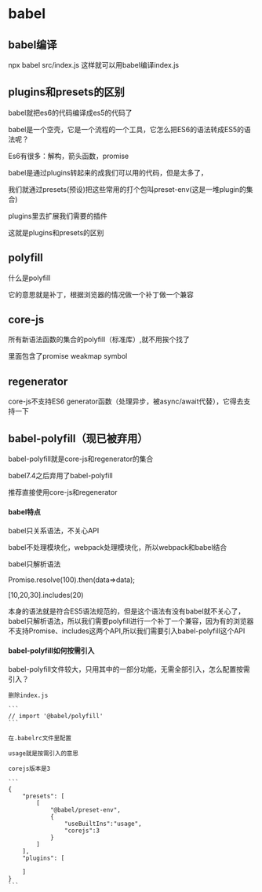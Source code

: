 # babel


## babel编译
npx babel src/index.js 这样就可以用babel编译index.js


## plugins和presets的区别
babel就把es6的代码编译成es5的代码了

babel是一个空壳，它是一个流程的一个工具，它怎么把ES6的语法转成ES5的语法呢？

Es6有很多：解构，箭头函数，promise

babel是通过plugins转起来的成我们可以用的代码，但是太多了，

我们就通过presets(预设)把这些常用的打个包叫preset-env(这是一堆plugin的集合)

plugins里去扩展我们需要的插件

这就是plugins和presets的区别


## polyfill

什么是polyfill

它的意思就是补丁，根据浏览器的情况做一个补丁做一个兼容

## core-js
所有新语法函数的集合的polyfill（标准库）,就不用挨个找了

里面包含了promise weakmap symbol

## regenerator
core-js不支持ES6 generator函数（处理异步，被async/await代替），它得去支持一下

## babel-polyfill（现已被弃用）
babel-polyfill就是core-js和regenerator的集合

babel7.4之后弃用了babel-polyfill

推荐直接使用core-js和regenerator

#### babel特点
babel只关系语法，不关心API

babel不处理模块化，webpack处理模块化，所以webpack和babel结合

babel只解析语法

Promise.resolve(100).then(data=>data);

[10,20,30].includes(20)

本身的语法就是符合ES5语法规范的，但是这个语法有没有babel就不关心了，babel只解析语法，所以我们需要polyfill进行一个补丁一个兼容，因为有的浏览器不支持Promise、includes这两个API,所以我们需要引入babel-polyfill这个API

#### babel-polyfill如何按需引入

babel-polyfill文件较大，只用其中的一部分功能，无需全部引入，怎么配置按需引入？

    删除index.js 

    ```
    // import '@babel/polyfill'
    ```

    在.babelrc文件里配置

    usage就是按需引入的意思

    corejs版本是3
    
    ```
    {
        "presets": [
            [
                "@babel/preset-env",
                {
                    "useBuiltIns":"usage",
                    "corejs":3
                }
            ]
        ],
        "plugins": [
            
        ]
    }
    ```

